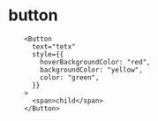 # button

        <Button
          text="tetx"
          style={{
            hoverBackgroundColor: "red",
            backgroundColor: "yellow",
            color: "green",
          }}
        >
          <span>child</span>
        </Button>
